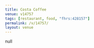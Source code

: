 ```yaml
---
title: Costa Coffee
venue: v14757
tags: [restaurant, food, "fhrs:428157"]
permalink: /v/14757/
layout: venue
---
```

null